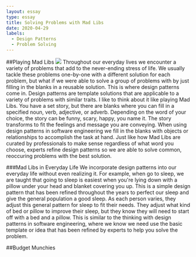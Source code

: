 ```yaml
---
layout: essay
type: essay
title: Solving Problems with Mad Libs
date: 2020-04-29
labels:
  - Design Patterns
  - Problem Solving
---
```


##Playing Mad Libs
<img class="ui tiny right floated rounded" src="https://live.staticflickr.com/4135/4775143387_3f4ae3d2d2_b.jpg">
Throughout our everyday lives we encounter a variety of problems that add to the never-ending stress of life. We usually tackle these problems one-by-one with a different solution for each problem, but what if we were able to solve a group of problems with by just filling in the blanks in a reusable solution. This is where design patterns come in. Design patterns are template solutions that are applicable to a variety of problems with similar traits. I like to think about it like playing Mad Libs. You have a set story, but there are blanks where you can fill in a specified noun, verb, adjective, or adverb. Depending on the word of your choice, the story can be funny, scary, happy, you name it. The story transforms to fit the feelings and message you are conveying. When using design patterns in software engineering we fill in the blanks with objects or relationships to accomplish the task at hand. Just like how Mad Libs are curated by professionals to make sense regardless of what word you choose, experts refine design patterns so we are able to solve common, reoccuring problems with the best solution.

###Mad Libs in Everyday Life
We incorporate design patterns into our everyday life without even realizing it. For example, when go to sleep, we are taught that going to sleep is easiest when you're lying down with a pillow under your head and blanket covering you up. This is a simple design pattern that has been refined throughout the years to perfect our sleep and give the general population a good sleep. As each person varies, they adjust this general pattern for sleep to fit their needs. They adjust what kind of bed or pillow to improve their sleep, but they know they will need to start off with a bed and a pillow. This is similar to the thinking with design patterns in software engineering, where we know we need use the basic template or idea that has been refined by experts to help you solve the problem.

##Budget Munchies

